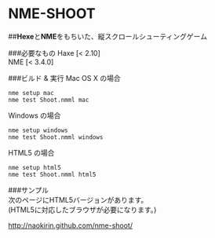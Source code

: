 # NME-SHOOT  
  
##**Hexe**と**NME**をもちいた、縦スクロールシューティングゲーム  
  
###必要なもの
Haxe [< 2.10]  
NME  [< 3.4.0]  

###ビルド & 実行
Mac OS X の場合  

    nme setup mac  
    nme test Shoot.nmml mac  
  
Windows の場合  

    nme setup windows  
    nme test Shoot.nmml windows  

HTML5 の場合  

    nme setup html5  
    nme test Shoot.nmml html5  
  
###サンプル  
次のページにHTML5バージョンがあります。  
(HTML5に対応したブラウザが必要になります。)  
  
http://naokirin.github.com/nme-shoot/
